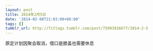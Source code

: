 ```yaml
---
layout: post
title: 2014年2月5日
date: '2014-02-08T21:03:00+08:00'
tags: []
tumblr_url: http://fitlogs.tumblr.com/post/75993916677/2014-2-5
---
```

原定计划因聚会取消，借口是膝盖也需要休息
